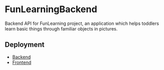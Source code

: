 # FunLearningBackend
Backend API for FunLearning project, an application which helps toddlers learn basic things through familiar objects in pictures.

## Deployment
- [Backend](https://fun-learning-api.herokuapp.com/categories)
- [Frontend](https://fun-learning.surge.sh/)
